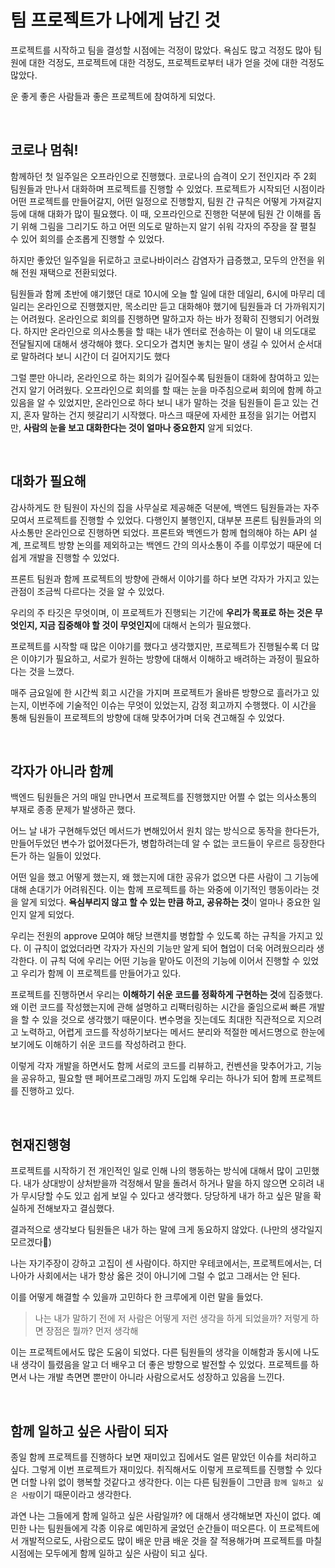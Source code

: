 # 팀 프로젝트가 나에게 남긴 것

프로젝트를 시작하고 팀을 결성할 시점에는 걱정이 많았다. 욕심도 많고 걱정도 많아 팀원에 대한 걱정도, 프로젝트에 대한 걱정도, 프로젝트로부터 내가 얻을 것에 대한 걱정도 많았다.

운 좋게 좋은 사람들과 좋은 프로젝트에 참여하게 되었다.

<br>

## 코로나 멈춰!

함께하던 첫 일주일은 오프라인으로 진행했다. 코로나의 습격이 오기 전인지라 주 2회 팀원들과 만나서 대화하며 프로젝트를 진행할 수 있었다. 프로젝트가 시작되던 시점이라 어떤 프로젝트를 만들어갈지, 어떤 일정으로 진행할지, 팀원 간 규칙은 어떻게 가져갈지 등에 대해 대화가 많이 필요했다. 이 때, 오프라인으로 진행한 덕분에 팀원 간 이해를 돕기 위해 그림을 그리기도 하고 어떤 의도로 말하는지 알기 쉬워 각자의 주장을 잘 펼칠 수 있어 회의를 순조롭게 진행할 수 있었다.

하지만 좋았던 일주일을 뒤로하고 코로나바이러스 감염자가 급증했고, 모두의 안전을 위해 전원 재택으로 전환되었다.

팀원들과 함께 초반에 얘기했던 대로 10시에 오늘 할 일에 대한 데일리, 6시에 마무리 데일리는 온라인으로 진행했지만, 목소리만 듣고 대화해야 했기에 팀원들과 더 가까워지기는 어려웠다. 온라인으로 회의를 진행하면 말하고자 하는 바가 정확히 진행되기 어려웠다. 하지만 온라인으로 의사소통을 할 때는 내가 엔터로 전송하는 이 말이 내 의도대로 전달될지에 대해서 생각해야 했다. 오디오가 겹치면 놓치는 말이 생길 수 있어서 순서대로 말하려다 보니 시간이 더 길어지기도 했다

그럴 뿐만 아니라, 온라인으로 하는 회의가 길어질수록 팀원들이 대화에 참여하고 있는 건지 알기 어려웠다. 오프라인으로 회의를 할 때는 눈을 마주침으로써 회의에 함께 하고 있음을 알 수 있었지만, 온라인으로 하다 보니 내가 말하는 것을 팀원들이 듣고 있는 건지, 혼자 말하는 건지 헷갈리기 시작했다. 마스크 때문에 자세한 표정을 읽기는 어렵지만, **사람의 눈을 보고 대화한다는 것이 얼마나 중요한지** 알게 되었다.

<br>

## 대화가 필요해

감사하게도 한 팀원이 자신의 집을 사무실로 제공해준 덕분에, 백엔드 팀원들과는 자주 모여서 프로젝트를 진행할 수 있었다. 다행인지 불행인지, 대부분 프론트 팀원들과의 의사소통만 온라인으로 진행하면 되었다. 프론트와 백엔드가 함께 협의해야 하는 API 설계, 프로젝트 방향 논의를 제외하고는 백엔드 간의 의사소통이 주를 이루었기 때문에 더 쉽게 개발을 진행할 수 있었다.

프론트 팀원과 함께 프로젝트의 방향에 관해서 이야기를 하다 보면 각자가 가지고 있는 관점이 조금씩 다르다는 것을 알 수 있었다.

우리의 주 타깃은 무엇이며, 이 프로젝트가 진행되는 기간에 **우리가 목표로 하는 것은 무엇인지, 지금 집중해야 할 것이 무엇인지**에 대해서 논의가 필요했다.

프로젝트를 시작할 때 많은 이야기를 했다고 생각했지만, 프로젝트가 진행될수록 더 많은 이야기가 필요하고, 서로가 원하는 방향에 대해서 이해하고 배려하는 과정이 필요하다는 것을 느꼈다.

매주 금요일에 한 시간씩 회고 시간을 가지며 프로젝트가 올바른 방향으로 흘러가고 있는지, 이번주에 기술적인 이슈는 무엇이 있었는지, 감정 회고까지 수행했다. 이 시간을 통해 팀원들이 프로젝트의 방향에 대해 맞추어가며 더욱 견고해질 수 있었다.

<br>

## 각자가 아니라 함께

백엔드 팀원들은 거의 매일 만나면서 프로젝트를 진행했지만 어쩔 수 없는 의사소통의 부재로 종종 문제가 발생하곤 했다.

어느 날 내가 구현해두었던 메서드가 변해있어서 원치 않는 방식으로 동작을 한다든가, 만들어두었던 변수가 없어졌다든가, 병합하려는데 알 수 없는 코드들이 우르르 등장한다든가 하는 일들이 있었다.

어떤 일을 했고 어떻게 했는지, 왜 했는지에 대한 공유가 없으면 다른 사람이 그 기능에 대해 손대기가 어려워진다. 이는 함께 프로젝트를 하는 와중에 이기적인 행동이라는 것을 알게 되었다. **욕심부리지 않고 할 수 있는 만큼 하고, 공유하는 것**이 얼마나 중요한 일인지 알게 되었다.

우리는 전원의 approve 모여야 해당 브랜치를 병합할 수 있도록 하는 규칙을 가지고 있다. 이 규칙이 없었더라면 각자가 자신의 기능만 알게 되어 협업이 더욱 어려웠으리라 생각한다. 이 규칙 덕에 우리는 어떤 기능을 맡아도 이전의 기능에 이어서 진행할 수 있었고 우리가 함께 이 프로젝트를 만들어가고 있다.

프로젝트를 진행하면서 우리는 **이해하기 쉬운 코드를 정확하게 구현하는 것**에 집중했다. 왜 이런 코드를 작성했는지에 관해 설명하고 리팩터링하는 시간을 줄임으로써 빠른 개발을 할 수 있을 것으로 생각했기 때문이다. 변수명을 짓는데도 최대한 직관적으로 지으려고 노력하고, 어렵게 코드를 작성하기보다는 메서드 분리와 적절한 메서드명으로 한눈에 보기에도 이해하기 쉬운 코드를 작성하려고 한다. 

이렇게 각자 개발을 하면서도 함께 서로의 코드를 리뷰하고, 컨벤션을 맞추어가고, 기능을 공유하고, 필요할 땐 페어프로그래밍 까지 도입해 우리는 하나가 되어 함께 프로젝트를 진행하고 있다.

<br>

## 현재진행형

프로젝트를 시작하기 전 개인적인 일로 인해 나의 행동하는 방식에 대해서 많이 고민했다. 내가 상대방이 상처받을까 걱정해서 말을 돌려서 하거나 말을 하지 않으면 오히려 내가 무시당할 수도 있고 쉽게 보일 수 있다고 생각했다. 당당하게 내가 하고 싶은 말을 확실하게 전해보자고 결심했다.

결과적으로 생각보다 팀원들은 내가 하는 말에 크게 동요하지 않았다. (나만의 생각일지 모르겠다🥲)

나는 자기주장이 강하고 고집이 센 사람이다. 하지만 우테코에서는, 프로젝트에서는, 더 나아가 사회에서는 내가 항상 옳은 것이 아니기에 그럴 수 없고 그래서는 안 된다.

이를 어떻게 해결할 수 있을까 고민하다 한 크루에게 이런 말을 들었다.

> 나는 내가 말하기 전에 저 사람은 어떻게 저런 생각을 하게 되었을까? 저렇게 하면 장점은 뭘까? 먼저 생각해

이는 프로젝트에서도 많은 도움이 되었다. 다른 팀원들의 생각을 이해함과 동시에 나도 내 생각이 틀렸음을 알고 더 배우고 더 좋은 방향으로 발전할 수 있었다. 프로젝트를 하면서 나는 개발 측면면 뿐만이 아니라 사람으로서도 성장하고 있음을 느낀다.

<br>

## 함께 일하고 싶은 사람이 되자

종일 함께 프로젝트를 진행하다 보면 재미있고 집에서도 얼른 맡았던 이슈를 처리하고 싶다. 그렇게 이번 프로젝트가 재미있다. 취직해서도 이렇게 프로젝트를 진행할 수 있다면 더할 나위 없이 행복할 것같다고 생각한다. 이는 다른 팀원들이 그만큼 `함께 일하고 싶은 사람`이기 때문이라고 생각한다.  

과연 나는 그들에게 함께 일하고 싶은 사람일까? 에 대해서 생각해보면 자신이 없다. 예민한 나는 팀원들에게 각종 이유로 예민하게 굴었던 순간들이 떠오른다. 이 프로젝트에서 개발적으로도, 사람으로도 많이 배운 만큼 배운 것을 잘 적용해가며 프로젝트를 마칠 시점에는 모두에게 함께 일하고 싶은 사람이 되고 싶다.
